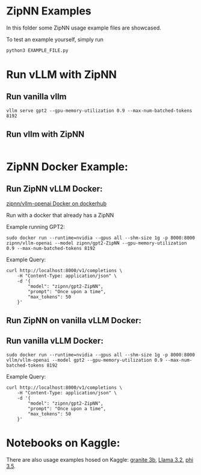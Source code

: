 # ZipNN Examples

In this folder some ZipNN usage example files are showcased.

To test an example yourself, simply run
```bash
python3 EXAMPLE_FILE.py
```


# Run vLLM with ZipNN 


## Run vanilla vllm

```
vllm serve gpt2 --gpu-memory-utilization 0.9 --max-num-batched-tokens 8192
```
## Run vllm with ZipNN 

```

```


# ZipNN Docker Example:

## Run ZipNN vLLM Docker:
[zipnn/vllm-openai Docker on dockerhub](https://hub.docker.com/r/zipnn/vllm-openai)

Run with a docker that already has a ZipNN


Example running GPT2:

```
sudo docker run --runtime=nvidia --gpus all --shm-size 1g -p 8000:8000 zipnn/vllm-openai --model zipnn/gpt2-ZipNN --gpu-memory-utilization 0.9 --max-num-batched-tokens 8192
```

Example Query:
```
curl http://localhost:8000/v1/completions \
    -H "Content-Type: application/json" \
    -d '{
        "model": "zipnn/gpt2-ZipNN",
        "prompt": "Once upon a time",
        "max_tokens": 50
    }'
```

## Run ZipNN on vanilla vLLM Docker:



##  Run vanilla vLLM Docker:

```
sudo docker run --runtime=nvidia --gpus all --shm-size 1g -p 8000:8000 vllm/vllm-openai --model gpt2 --gpu-memory-utilization 0.9 --max-num-batched-tokens 8192
```

Example Query:
```
curl http://localhost:8000/v1/completions \
    -H "Content-Type: application/json" \
    -d '{
        "model": "zipnn/gpt2-ZipNN",
        "prompt": "Once upon a time",
        "max_tokens": 50
    }'
```



# Notebooks on Kaggle: 

There are also usage examples hosed on Kaggle: [granite 3b](https://www.kaggle.com/code/royleibovitz/huggingface-granite-3b-example), [Llama 3.2](https://www.kaggle.com/code/royleibovitz/huggingface-llama-3-2-example), [phi 3.5](https://www.kaggle.com/code/royleibovitz/huggingface-phi-3-5-example).  
